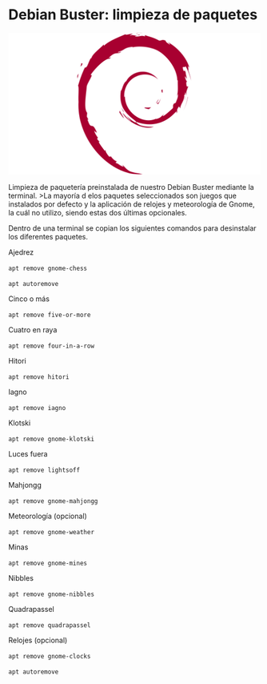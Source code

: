# Debian Buster: limpieza de paquetes

![GitHub Logo](/debian-logo-1024x576.png)

Limpieza de paquetería preinstalada de nuestro Debian Buster mediante la terminal. >La mayoría d elos paquetes seleccionados son juegos que instalados por defecto y la aplicación de relojes y meteorología de Gnome, la cuál no utilizo, siendo estas dos últimas opcionales.

Dentro de una terminal se copian los siguientes comandos para desinstalar los diferentes paquetes.

Ajedrez

`apt remove gnome-chess`

`apt autoremove`

Cinco o más

`apt remove five-or-more`

Cuatro en raya

`apt remove four-in-a-row`

Hitori

`apt remove hitori`

Iagno

`apt remove iagno`

Klotski

`apt remove gnome-klotski`

Luces fuera

`apt remove lightsoff`

Mahjongg

`apt remove gnome-mahjongg`

Meteorología (opcional)

`apt remove gnome-weather`

Minas

`apt remove gnome-mines`

Nibbles

`apt remove gnome-nibbles`

Quadrapassel

`apt remove quadrapassel`

Relojes (opcional)

`apt remove gnome-clocks`

`apt autoremove`



``
``
``
``
``
``

